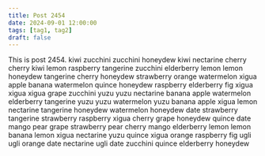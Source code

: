 ```yaml
---
title: Post 2454
date: 2024-09-01 12:00:00
tags: [tag1, tag2]
draft: false
---
```

This is post 2454.
kiwi
zucchini
zucchini
honeydew
kiwi
nectarine
cherry
cherry
kiwi
lemon
raspberry
tangerine
zucchini
elderberry
lemon
lemon
honeydew
tangerine
cherry
honeydew
strawberry
orange
watermelon
xigua
apple
banana
watermelon
quince
honeydew
raspberry
elderberry
fig
xigua
xigua
xigua
grape
zucchini
yuzu
yuzu
nectarine
banana
apple
watermelon
elderberry
tangerine
yuzu
yuzu
watermelon
yuzu
banana
apple
xigua
lemon
nectarine
tangerine
honeydew
watermelon
honeydew
date
strawberry
tangerine
strawberry
raspberry
xigua
cherry
grape
honeydew
quince
date
mango
pear
grape
strawberry
pear
cherry
mango
elderberry
lemon
lemon
banana
lemon
xigua
nectarine
yuzu
quince
xigua
orange
raspberry
fig
ugli
ugli
orange
date
nectarine
ugli
date
zucchini
quince
elderberry
honeydew
